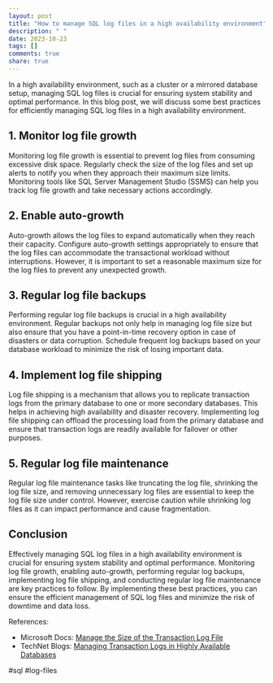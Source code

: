 ```yaml
---
layout: post
title: "How to manage SQL log files in a high availability environment"
description: " "
date: 2023-10-23
tags: []
comments: true
share: true
---
```


In a high availability environment, such as a cluster or a mirrored database setup, managing SQL log files is crucial for ensuring system stability and optimal performance. In this blog post, we will discuss some best practices for efficiently managing SQL log files in a high availability environment.

## 1. Monitor log file growth

Monitoring log file growth is essential to prevent log files from consuming excessive disk space. Regularly check the size of the log files and set up alerts to notify you when they approach their maximum size limits. Monitoring tools like SQL Server Management Studio (SSMS) can help you track log file growth and take necessary actions accordingly.

## 2. Enable auto-growth

Auto-growth allows the log files to expand automatically when they reach their capacity. Configure auto-growth settings appropriately to ensure that the log files can accommodate the transactional workload without interruptions. However, it is important to set a reasonable maximum size for the log files to prevent any unexpected growth.

## 3. Regular log file backups

Performing regular log file backups is crucial in a high availability environment. Regular backups not only help in managing log file size but also ensure that you have a point-in-time recovery option in case of disasters or data corruption. Schedule frequent log backups based on your database workload to minimize the risk of losing important data.

## 4. Implement log file shipping

Log file shipping is a mechanism that allows you to replicate transaction logs from the primary database to one or more secondary databases. This helps in achieving high availability and disaster recovery. Implementing log file shipping can offload the processing load from the primary database and ensure that transaction logs are readily available for failover or other purposes.

## 5. Regular log file maintenance

Regular log file maintenance tasks like truncating the log file, shrinking the log file size, and removing unnecessary log files are essential to keep the log file size under control. However, exercise caution while shrinking log files as it can impact performance and cause fragmentation.

## Conclusion

Effectively managing SQL log files in a high availability environment is crucial for ensuring system stability and optimal performance. Monitoring log file growth, enabling auto-growth, performing regular log backups, implementing log file shipping, and conducting regular log file maintenance are key practices to follow. By implementing these best practices, you can ensure the efficient management of SQL log files and minimize the risk of downtime and data loss.

References:
- Microsoft Docs: [Manage the Size of the Transaction Log File](https://docs.microsoft.com/en-us/sql/relational-databases/logs/manage-the-size-of-the-transaction-log-file)
- TechNet Blogs: [Managing Transaction Logs in Highly Available Databases](https://techcommunity.microsoft.com/t5/sql-server-support-blog/managing-transaction-logs-in-highly-available-databases/ba-p/327511)

#sql #log-files